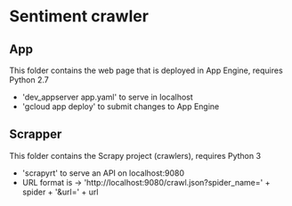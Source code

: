 # Sentiment crawler

## App
  This folder contains the web page that is deployed in App Engine, requires Python 2.7

  * 'dev_appserver app.yaml' to serve in localhost
  * 'gcloud app deploy' to submit changes to App Engine

## Scrapper
  This folder contains the Scrapy project (crawlers), requires Python 3

  * 'scrapyrt' to serve an API on localhost:9080
  * URL format is -> 'http://localhost:9080/crawl.json?spider_name=' + spider + '&url=' + url 